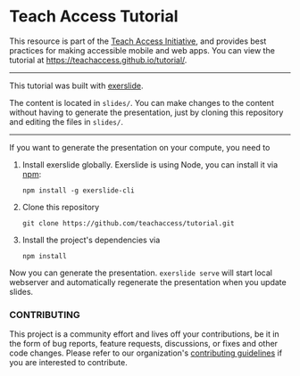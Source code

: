 # Teach Access Tutorial

This resource is part of the [Teach Access Initiative](http://teachaccess.org/), and provides best practices for making 
accessible mobile and web apps. You can view the tutorial at <https://teachaccess.github.io/tutorial/>.

---

This tutorial was built with [exerslide](https://facebookincubator.github.io/exerslide/).

The content is located in `slides/`. You can make changes to the content 
without having to generate the presentation, just by cloning this repository 
and editing the files in `slides/`.

---

If you want to generate the presentation on your compute, you need to

1. Install exerslide globally. Exerslide is using Node, you can install it via 
   [npm](https://www.npmjs.com/):

   ```
   npm install -g exerslide-cli
   ```

2. Clone this repository

   ```
   git clone https://github.com/teachaccess/tutorial.git
   ```

3. Install the project's dependencies via

   ```
   npm install
   ```

Now you can generate the presentation. `exerslide serve` will start local 
webserver and automatically regenerate the presentation when you update slides.


### CONTRIBUTING

This project is a community effort and lives off your contributions, be it in the form of bug reports, feature requests, discussions, or fixes and other code changes. Please refer to our organization's [contributing guidelines](CONTRIBUTING.md) if you are interested to contribute. 
